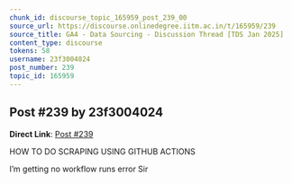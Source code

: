 ```yaml
---
chunk_id: discourse_topic_165959_post_239_00
source_url: https://discourse.onlinedegree.iitm.ac.in/t/165959/239
source_title: GA4 - Data Sourcing - Discussion Thread [TDS Jan 2025]
content_type: discourse
tokens: 58
username: 23f3004024
post_number: 239
topic_id: 165959
---
```


## Post #239 by 23f3004024

**Direct Link**: [Post #239](https://discourse.onlinedegree.iitm.ac.in/t/165959/239)

HOW TO DO SCRAPING USING GITHUB ACTIONS

I’m getting no workflow runs error Sir
